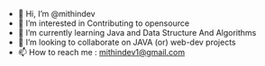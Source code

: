 - 👋 Hi, I’m @mithindev
- 👀 I’m interested in Contributing to opensource
- 🌱 I’m currently learning Java and Data Structure And Algorithms
- 💞️ I’m looking to collaborate on JAVA (or) web-dev projects
- 📫 How to reach me : mithindev1@gmail.com

<!---
mithindev/mithindev is a ✨ special ✨ repository because its `README.md` (this file) appears on your GitHub profile.
You can click the Preview link to take a look at your changes.
--->
